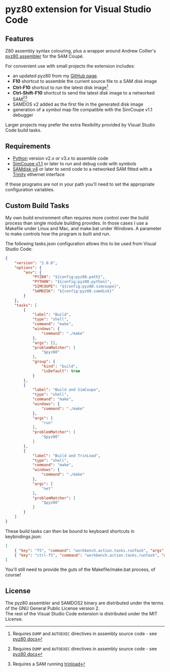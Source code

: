 # pyz80 extension for Visual Studio Code

## Features

Z80 assembly syntax colouring, plus a wrapper around Andrew Collier's [pyz80 assembler](https://sourceforge.net/projects/pyz80/) for the SAM Coupé.

For convenient use with small projects the extension includes:

* an updated pyz80 from my [GitHub page](https://github.com/simonowen/pyz80).
* **F10** shortcut to assemble the current source file to a SAM disk image
* **Ctrl-F10** shortcut to run the latest disk image[^1]
* **Ctrl-Shift-F10** shortcut to send the latest disk image to a networked SAM[^1][^2]
* SAMDOS v2 added as the first file in the generated disk image
* generation of a symbol map file compatible with the SimCoupe v1.1 debugger

Larger projects may prefer the extra flexibility provided by Visual Studio Code build tasks.  

[^1]: Requires `DUMP` and `AUTOEXEC` directives in assembly source code - see [pyz80 docs](https://github.com/simonowen/pyz80/blob/master/README.md)
[^2]: Requires a SAM running [trinload](https://simonowen.com/blog/2015/03/05/trinload-10/)

## Requirements

* [Python](https://www.python.org/downloads/) version v2.x or v3.x to assemble code
* [SimCoupe v1.1](https://github.com/simonowen/simcoupe/releases) or later to run and debug code with symbols
* [SAMdisk v4](https://github.com/simonowen/samdisk) or later to send code to a networked SAM fitted with a [Trinity](https://www.samcoupe.com/hardtrin.htm) ethernet interface

If these programs are not in your path you'll need to set the appropriate configuration variables.

## Custom Build Tasks

My own build environment often requires more control over the build process than single module building provides. In those cases I use a Makefile under Linux and Mac, and make.bat under Windows. A parameter to make controls how the program is built and run.

The following tasks.json configuration allows this to be used from Visual Studio Code:

```json
{
    "version": "2.0.0",
    "options": {
        "env": {
            "PYZ80": "${config:pyz80.path}",
            "PYTHON": "${config:pyz80.python}",
            "SIMCOUPE": "${config:pyz80.simcoupe}",
            "SAMDISK": "${config:pyz80.samdisk}"
        }
    },
    "tasks": [
        {
            "label": "Build",
            "type": "shell",
            "command": "make",
            "windows": {
                "command": "./make"
            },
            "args": [],
            "problemMatcher": [
                "$pyz80"
            ],
            "group": {
                "kind": "build",
                "isDefault": true
            }
        },
        {
            "label": "Build and SimCoupe",
            "type": "shell",
            "command": "make",
            "windows": {
                "command": "./make"
            },
            "args": [
                "run"
            ],
            "problemMatcher": [
                "$pyz80"
            ]
        },
        {
            "label": "Build and TrinLoad",
            "type": "shell",
            "command": "make",
            "windows": {
                "command": "./make"
            },
            "args": [
                "net"
            ],
            "problemMatcher": [
                "$pyz80"
            ]
        }
    ]
}
```

These build tasks can then be bound to keyboard shortcuts in keybindings.json:

```json
[
    { "key": "f5", "command": "workbench.action.tasks.runTask", "args": "Build and SimCoupe", "when": "editorLangId == pyz80" },
    { "key": "ctrl-f5", "command": "workbench.action.tasks.runTask", "args": "Build and TrinLoad", "when": "editorLangId == pyz80" }
]
```

You'll still need to provide the guts of the Makefile/make.bat process, of course!

## License

The pyz80 assembler and SAMDOS2 binary are distributed under the terms of the GNU General Public License version 2.  
The rest of the Visual Studio Code extension is distributed under the MIT License.

